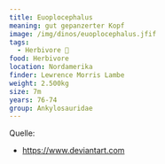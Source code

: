```yaml
---
title: Euoplocephalus
meaning: gut gepanzerter Kopf
image: /img/dinos/euoplocephalus.jfif
tags:
  - Herbivore 🌿
food: Herbivore
location: Nordamerika
finder: Lewrence Morris Lambe
weight: 2.500kg
size: 7m
years: 76-74
group: Ankylosauridae
---
```

Quelle:

* <https://www.deviantart.com>